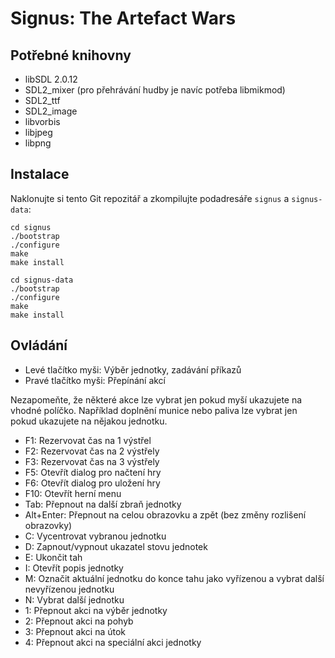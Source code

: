 # Signus: The Artefact Wars

## Potřebné knihovny

- libSDL 2.0.12
- SDL2\_mixer (pro přehrávání hudby je navíc potřeba libmikmod)
- SDL2\_ttf
- SDL2\_image
- libvorbis
- libjpeg
- libpng

## Instalace

Naklonujte si tento Git repozitář a zkompilujte podadresáře `signus` a `signus-data`:

    cd signus
    ./bootstrap
    ./configure
    make
    make install

    cd signus-data
    ./bootstrap
    ./configure
    make
    make install

## Ovládání

- Levé tlačítko myši: Výběr jednotky, zadávání příkazů
- Pravé tlačítko myši: Přepínání akcí

Nezapomeňte, že některé akce lze vybrat jen pokud myší ukazujete na vhodné políčko. Například doplnění munice nebo paliva lze vybrat jen pokud ukazujete na nějakou jednotku.

- F1: Rezervovat čas na 1 výstřel
- F2: Rezervovat čas na 2 výstřely
- F3: Rezervovat čas na 3 výstřely
- F5: Otevřít dialog pro načtení hry
- F6: Otevřít dialog pro uložení hry
- F10: Otevřít herní menu
- Tab: Přepnout na další zbraň jednotky
- Alt+Enter: Přepnout na celou obrazovku a zpět (bez změny rozlišení obrazovky)
- C: Vycentrovat vybranou jednotku
- D: Zapnout/vypnout ukazatel stovu jednotek
- E: Ukončit tah
- I: Otevřít popis jednotky
- M: Označit aktuální jednotku do konce tahu jako vyřízenou a vybrat další nevyřízenou jednotku
- N: Vybrat další jednotku
- 1: Přepnout akci na výběr jednotky
- 2: Přepnout akci na pohyb
- 3: Přepnout akci na útok
- 4: Přepnout akci na speciální akci jednotky
